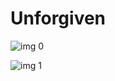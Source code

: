 # Unforgiven

![img 0](https://i.imgur.com/W3Hmlmf.jpg)

![img 1](https://i.imgur.com/ToqU5KZ.jpg)

